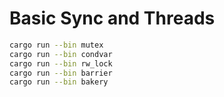 # Basic Sync and Threads

```bash
cargo run --bin mutex
cargo run --bin condvar
cargo run --bin rw_lock
cargo run --bin barrier
cargo run --bin bakery
```

